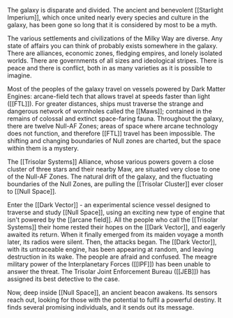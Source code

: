 The galaxy is disparate and divided. The ancient and benevolent [[Starlight Imperium]], which once united nearly every species and culture in the galaxy, has been gone so long that it is considered by most to be a myth.

The various settlements and civilizations of the Milky Way are diverse. Any state of affairs you can think of probably exists somewhere in the galaxy. There are alliances, economic zones, fledging empires, and lonely isolated worlds. There are governments of all sizes and ideological stripes. There is peace and there is conflict, both in as many varieties as it is possible to imagine.

Most of the peoples of the galaxy travel on vessels powered by Dark Matter Engines: arcane-field tech that allows travel at speeds faster than light ([[FTL]]). For greater distances, ships must traverse the strange and dangerous network of wormholes called the [[Maws]]; contained in the remains of colossal and extinct space-faring fauna. Throughout the galaxy, there are twelve Null-AF Zones; areas of space where arcane technology does not function, and therefore [[FTL]] travel has been impossible. The shifting and changing boundaries of Null zones are charted, but the space within them is a mystery.

The [[Trisolar Systems]] Alliance, whose various powers govern a close cluster of three stars and their nearby Maw, are situated very close to one of the Null-AF Zones. The natural drift of the galaxy, and the fluctuating boundaries of the Null Zones, are pulling the [[Trisolar Cluster]] ever closer to [[Null Space]].

Enter the [[Dark Vector]] - an experimental science vessel designed to traverse and study [[Null Space]], using an exciting new type of engine that isn't powered by the [[arcane field]]. All the people who call the [[Trisolar Systems]] their home rested their hopes on the [[Dark Vector]], and eagerly awaited its return. When it finally emerged from its maiden voyage a month later, its radios were silent. Then, the attacks began. The [[Dark Vector]], with its untraceable engine, has been appearing at random, and leaving destruction in its wake. The people are afraid and confused. The meagre military power of the Interplanetary Forces ([[IPF]]) has been unable to answer the threat. The Trisolar Joint Enforcement Bureau ([[JEB]]) has assigned its best detective to the case.

Now, deep inside [[Null Space]], an ancient beacon awakens. Its sensors reach out, looking for those with the potential to fulfil a powerful destiny. It finds several promising individuals, and it sends out its message.